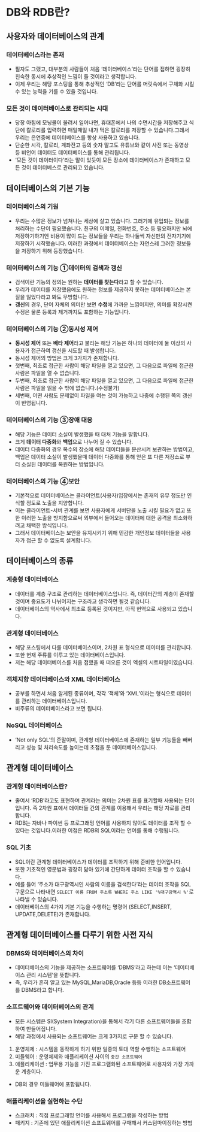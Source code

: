 # DB와 RDB란?
## 사용자와 데이터베이스의 관계
### 데이터베이스라는 존재
- 필자도 그랬고, 대부분의 사람들이 처음 ‘데이터베이스’라는 단어를 접하면 굉장히 친숙한 동시에 추상적인 느낌이 들 것이라고 생각합니다.
- 이제 우리는 해당 포스팅을 통해 추상적인 ‘DB’라는 단어를 머릿속에서 구체화 시킬 수 있는 능력을 기를 수 있을 것입니다.
### 모든 것이 데이터베이스로 관리되는 시대
- 당장 아침에 모닝콜이 울려서 일어나면, 휴대폰에서 나의 수면시간을 저장해주고 식단에 칼로리를 입력하면 매일매일 내가 먹은 칼로리를 저장할 수 있습니다.그래서 우리는 은연중에 데이터베이스를 항상 사용하고 있습니다.
- 단순한 시각, 칼로리, 계좌잔고 등의 숫자 말고도 유튜브와 같이 사진 또는 동영상 등 비언어 데이터도 데이터베이스를 통해 관리됩니다.
- ‘모든 것이 데이터이다’라는 말이 있듯이 모든 장소에 데이터베이스가 존재하고 모든 것이 데이터베스로 관리되고 있습니다.

## 데이터베이스의 기본 기능
### 데이터베이스의 기원
- 우리는 수많은 정보가 넘쳐나는 세상에 살고 있습니다. 그러기에 유입되는 정보를 처리하는 수단이 필요했습니다. 친구의 이메일, 전화번호, 주소 등 필요하지만 뇌에 저장하기하기엔 비용이 많이 드는 정보들을 우리는 하나둘씩 자신만의 전자기기에 저장하기 시작했습니다. 이러한 과정에서 데이터베이스는 자연스레 그러한 정보들을 저장하기 위해 등장했습니다.
### 데이터베이스의 기능 ➀데이터의 검색과 갱신
- 검색이란 기능의 정의는 원하는 **데이터를 찾는다**라고 할 수 있습니다.
- 우리가 데이터를 저장했음에도 원하는 정보를 제공하지 못하는 데이터베이스는 본질을 잃었다라고 봐도 무방합니다.
- **갱신**의 경우, 단어 자체의 의미만 보면 **수정**에 가까운 느낌이지만, 의미를 확장시켠 수정은 물론 등록과 제거까지도 포함하는 기능입니다.
### 데이터베이스의 기능 ➁동시성 제어
- **동시성 제어** 또는 **배타 제어**라고 불리는 해당 기능은 하나의 데이터에 둘 이상의 사용자가 접근하여 갱신을 시도할 때 발생합니다.
- 동시성 제어의 방법은 크게 3가지가 존재합니다.
- 첫번째, 최초로 접근한 사람이 해당 파일을 열고 있으면, 그 다음으로 파일에 접근한 사람은 파일을 열 수 없습니다.
- 두번째, 최초로 접근한 사람이 해당 파일을 열고 있으면, 그 다음으로 파일에 접근한 사람은 파일을 읽을 수 밖에 없습니다.(수정불가)
- 세번째, 어떤 사람도 문제없이 파일을 여는 것이 가능하고 나중에 수행된 쪽의 갱신이 반영됩니다.
### 데이터베이스의 기능 ➂장애 대응
- 해당 기능은 데이터 소실이 발생했을 때 대처 기능을 말합니다.
- 크게 **데이터 다중화**와 **백업**으로 나누어 질 수 있습니다.
- 데이터 다중화의 경우 복수의 장소에 해당 데이터들을 분산시켜 보관하는 방법이고, 백업은 데이터 소실이 발생했을때 데이터 다중화를 통해 얻은 또 다른 저장소로 부터 소실된 데이터를 복원하는 방법입니다.
### 데이터베이스의 기능 ➃보안
- 기본적으로 데이터베이스는 클라이언트(사용자)입장에서는 존재의 유무 정도만 인식할 정도로 노출을 지양합니다.
- 이는 클라이언트-서버 관계를 보면 사용자에게 서버단을 노출 시킬 필요가 없고 또한 이러한 노출을 방지함으로써 외부에서 들어오는 데이터에 대한 공격을 최소화하려고 채택한 방식입니다.
- 그래서 데이터베이스는 보안을 유지시키기 위해 민감한 개인정보 데이터들을 사용자가 접근 할 수 없도록 설계합니다.

## 데이터베이스의 종류
### 계층형 데이터베이스
- 데이터를 계층 구조로 관리하는 데이터베이스입니다. 즉, 데이터간의 계층이 존재할 것이며 중요도가 나뉘어지는 구조라고 생각하면 될것 같습니다.
- 데이터베이스의 역사에서 최초로 등록된 것이지만, 아직 현역으로 사용되고 있습니다.
### 관계형 데이터베이스
- 해당 포스팅에서 다룰 데이터베이스이며, 2차원 표 형식으로 데이터를 관리합니다.
- 또한 현재 주류를 이루고 있는 데이터베이스입니다.
- 저는 해당 데이터베이스를 처음 접했을 때 떠오른 것이 엑셀의 시트파일이였습니다.
### 객체지향 데이터베이스와 XML 데이터베이스
- 공부를 하면서 처음 알게된 종류이며, 각각 ‘객체’와 ‘XML’이라는 형식으로 데이터를 관리하는 데이터베이스입니다.
- 비주류의 데이터베이스라고 보면 됩니다.
### NoSQL 데이터베이스
- ‘Not only SQL’의 준말이며, 관계형 데이터베이스에 존재하는 일부 기능들을 빼버리고 성능 및 처리속도를 높이는데 초점을 둔 데이터베이스입니다.

## 관계형 데이터베이스
### 관계형 데이터베이스란?
- 줄여서 ‘RDB’라고도 표현하며 관계라는 의미는 2차원 표를 표기할때 사용되는 단어입니다. 즉 2차원 표에서 데이터들 간의 관계를 이용해서 우리는 해당 자료를 관리합니다.
- RDB는 자바나 파이썬 등 프로그래밍 언어를 사용하지 않아도 데이터를 조작 할 수 있다는 것입니다.이러한 이점은 RDB의 SQL이라는 언어를 통해 수행됩니다.

### SQL 기초
- SQL이란 관계형 데이터베이스가 데이터를 조작하기 위해 준비한 언어입니다.
- 또한 기초적인 영문법과 굉장히 닮아 있기에 간단하게 데이터 조작을 할 수 있습니다.
- 예를 들어 ‘주소가 대구광역시인 사람의 이름을 검색한다’라는 데이터 조작을 SQL 구문으로 나타내면 `SELECT 이름 FROM 주소록 WHERE 주소 LIKE '%대구광역시 %'`로 나타낼 수 있습니다.
- 데이터베이스의 4가지 기본 기능을 수행하는 명령어 (SELECT,INSERT, UPDATE,DELETE)가 존재합니다.

## 관계형 데이터베이스를 다루기 위한 사전 지식
### DBMS와 데이터베이스의 차이
- 데이터베이스의 기능을 제공하는 소프트웨어를 ‘DBMS’라고 하는데 이는 ‘데이터베이스 관리 시스템’을 뜻합니다.
- 즉, 우리가 흔히 알고 있는 MySQL,MariaDB,Oracle 등등 이러한 DB소프트웨어를 DBMS라고 합니다.
### 소프트웨어와 데이터베이스의 관계
- 모든 시스템은 SI(System Integration)을 통해서 각기 다른 소프트웨어들을 조합하여 만들어집니다.
- 해당 과정에서 사용되는 소프트웨어는 크게 3가지로 구분 할 수 있습니다.
1. 운영체제 : 시스템을 동작하게 하기 위한 일종의 토대 역할 수행하는 소프트웨어
2. 미들웨어 : 운영체제와 애플리케이션 사이의 `중간 소프트웨어`
3. 애플리케이션 : 업무용 기능을 가진 프로그램화된 소프트웨어로 사용자와 가장 가까운 계층이다.
- DB의 경우 미들웨어에 포함됩니다.
### 애플리케이션을 실현하는 수단
- 스크래치 : 직접 프로그래밍 언어를 사용해서 프로그램을 작성하는 방법
- 패키지 : 기존에 있던 애플리케이션 소프트웨어를 구매해서 커스텀마이징하는 방법